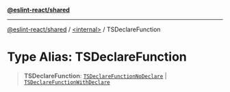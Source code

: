 [**@eslint-react/shared**](../../README.md)

***

[@eslint-react/shared](../../README.md) / [\<internal\>](../README.md) / TSDeclareFunction

# Type Alias: TSDeclareFunction

> **TSDeclareFunction**: [`TSDeclareFunctionNoDeclare`](../interfaces/TSDeclareFunctionNoDeclare.md) \| [`TSDeclareFunctionWithDeclare`](../interfaces/TSDeclareFunctionWithDeclare.md)
